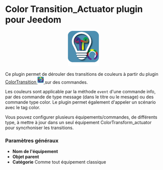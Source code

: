# Color Transition_Actuator plugin pour Jeedom

<p align="center">
  <img width="100" src="/plugin_info/ColorTransition_actuator_icon.png">
</p>

Ce plugin permet de dérouler des transitions de couleurs à partir du plugin <a href='https://github.com/Bbillyben/ColorTransition' target='_blank' >ColorTransition <img width="20" src="https://github.com/Bbillyben/ColorTransition/blob/master/plugin_info/ColorTransition_icon.png"> </a> sur des commandes.

Les couleurs sont applicable par la méthode `event` d'une commande info, par des commande de type message (dans le titre ou le mesage) ou des commande type color. 
Le plugin permet également d'appeler un scénario avec le tag color. 

Vous pouvez configurer plusieurs équipements/commandes, de différents type, à mettre à jour dans un seul équipement ColorTransform_actuator pour syncrhoniser les transitions.



 ### Paramètres généraux      
 
 * __Nom de l'équipement__ 
 * __Objet parent__ 
 * __Catégorie__ 
 Comme tout équipement classique
